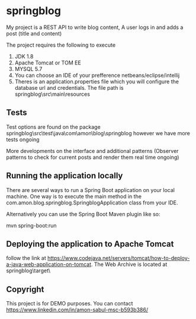 springblog
====

My project is a REST API to write blog content, A user logs in and adds a post (title and content)

The project requires the following to execute 

1. JDK 1.8
2. Apache Tomcat or TOM EE
3. MYSQL 5.7
4. You can choose an IDE of your prefference netbeans/eclipse/intellij
5. Theres is an application.properties file which you will configure the database url and credentials. The file path is springblog\src\main\resources


## Tests

Test options are found on the package 
springblog\src\test\java\com\amon\blog\springblog
however we have more tests ongoing

More developments on the interface and additional patterns (Observer patterns to check for current posts and render them real time ongoing)


## Running the application locally

There are several ways to run a Spring Boot application on your local machine. One way is to execute the main method in the com.amon.blog.springblog.SpringblogApplication class from your IDE.

Alternatively you can use the Spring Boot Maven plugin like so:

mvn spring-boot:run


## Deploying the application to Apache Tomcat 

follow the link at https://www.codejava.net/servers/tomcat/how-to-deploy-a-java-web-application-on-tomcat.
The Web Archive is located at springblog\target\

## Copyright

This project is for DEMO purposes. You can contact 
https://www.linkedin.com/in/amon-sabul-msc-b593b386/

